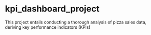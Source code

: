 # kpi_dashboard_project
This project entails conducting a thorough analysis of pizza sales data, deriving key performance indicators (KPIs)
